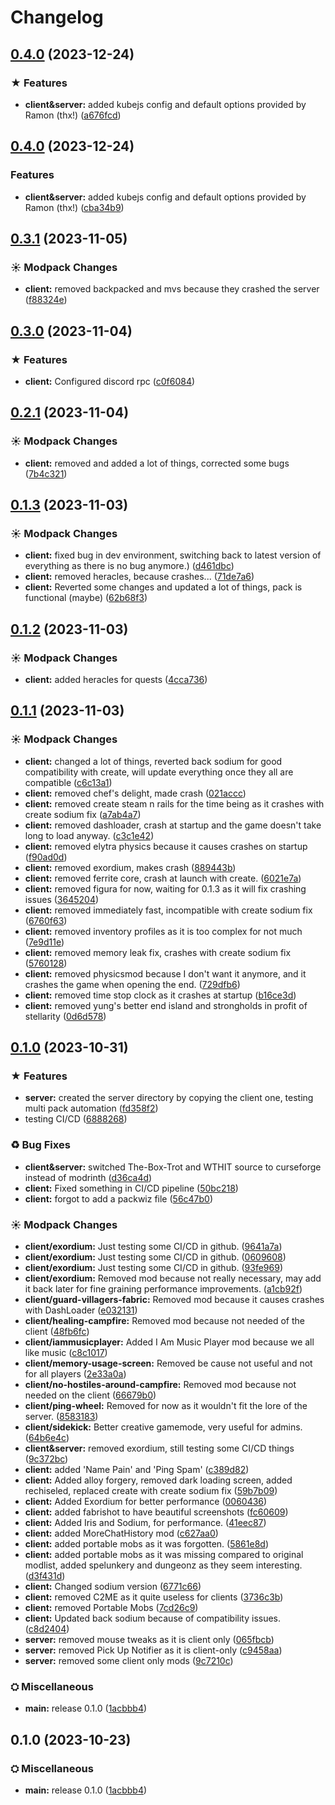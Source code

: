 # Changelog


## [0.4.0](https://github.com/Conquerix/The-InBetween/compare/v0.3.2...v0.4.0) (2023-12-24)


### ★ Features

* **client&server:** added kubejs config and default options provided by Ramon (thx\!) ([a676fcd](https://github.com/Conquerix/The-InBetween/commit/a676fcda6bc5667b4fd272e23a8cd662f3598ae1))

## [0.4.0](https://github.com/Conquerix/The-InBetween/compare/v0.3.1...v0.4.0) (2023-12-24)


### Features

* **client&server:** added kubejs config and default options provided by Ramon (thx\!) ([cba34b9](https://github.com/Conquerix/The-InBetween/commit/cba34b9044e8e7ebe71a9c8f86498873654b5365))

## [0.3.1](https://github.com/Conquerix/The-InBetween/compare/v0.3.0...v0.3.1) (2023-11-05)


### ☀ Modpack Changes

* **client:** removed backpacked and mvs because they crashed the server ([f88324e](https://github.com/Conquerix/The-InBetween/commit/f88324e25e0251d899e14a1c2bceaadf0bd4e66a))

## [0.3.0](https://github.com/Conquerix/The-InBetween/compare/v0.2.1...v0.3.0) (2023-11-04)


### ★ Features

* **client:** Configured discord rpc ([c0f6084](https://github.com/Conquerix/The-InBetween/commit/c0f6084875bcbc165bff27d753df53828286bc50))

## [0.2.1](https://github.com/Conquerix/The-InBetween/compare/v0.2.0...v0.2.1) (2023-11-04)


### ☀ Modpack Changes

* **client:** removed and added a lot of things, corrected some bugs ([7b4c321](https://github.com/Conquerix/The-InBetween/commit/7b4c3215791de465d440a8b6fa62a9cc0f4d50b3))

## [0.1.3](https://github.com/Conquerix/The-InBetween/compare/v0.1.2...v0.1.3) (2023-11-03)


### ☀ Modpack Changes

* **client:** fixed bug in dev environment, switching back to latest version of everything as there is no bug anymore.) ([d461dbc](https://github.com/Conquerix/The-InBetween/commit/d461dbcd3240059babb75dd652dba60f94850792))
* **client:** removed heracles, because crashes... ([71de7a6](https://github.com/Conquerix/The-InBetween/commit/71de7a62c704ae17b2ef43032409b416c240838d))
* **client:** Reverted some changes and updated a lot of things, pack is functional (maybe) ([62b68f3](https://github.com/Conquerix/The-InBetween/commit/62b68f3bed1ac37bdbe2ad43907992190b6c1af2))

## [0.1.2](https://github.com/Conquerix/The-InBetween/compare/v0.1.1...v0.1.2) (2023-11-03)


### ☀ Modpack Changes

* **client:** added heracles for quests ([4cca736](https://github.com/Conquerix/The-InBetween/commit/4cca7364ae6ec3e6e57a3df6e28215ecee13b389))

## [0.1.1](https://github.com/Conquerix/The-InBetween/compare/v0.1.0...v0.1.1) (2023-11-03)


### ☀ Modpack Changes

* **client:** changed a lot of things, reverted back sodium for good compatibility with create, will update everything once they all are compatible ([c6c13a1](https://github.com/Conquerix/The-InBetween/commit/c6c13a1b4f35e296560bcfcdf7ef817216f04e1e))
* **client:** removed chef's delight, made crash ([021accc](https://github.com/Conquerix/The-InBetween/commit/021accc1b55c7f7153cdf8b19afa8c412875ab5c))
* **client:** removed create steam n rails for the time being as it crashes with create sodium fix ([a7ab4a7](https://github.com/Conquerix/The-InBetween/commit/a7ab4a7777c479f7b4536000ee305a6c8b897697))
* **client:** removed dashloader, crash at startup and the game doesn't take long to load anyway. ([c3c1e42](https://github.com/Conquerix/The-InBetween/commit/c3c1e422807fc081061a0fdd73ff2f8e8ab71827))
* **client:** removed elytra physics because it causes crashes on startup ([f90ad0d](https://github.com/Conquerix/The-InBetween/commit/f90ad0d33e542097c3b9c80eadddc09e7cb1f984))
* **client:** removed exordium, makes crash ([889443b](https://github.com/Conquerix/The-InBetween/commit/889443b8b66101f32246d2e2e56e3a50036a9336))
* **client:** removed ferrite core, crash at launch with create. ([6021e7a](https://github.com/Conquerix/The-InBetween/commit/6021e7ac0b2895ee15f6b5b3f741edd3d1663213))
* **client:** removed figura for now, waiting for 0.1.3 as it will fix crashing issues ([3645204](https://github.com/Conquerix/The-InBetween/commit/3645204c2eb3801c46be8ad9ef66608dd1cd9049))
* **client:** removed immediately fast, incompatible with create sodium fix ([6760f63](https://github.com/Conquerix/The-InBetween/commit/6760f63fe27672f487aac21df9102309e3d710c1))
* **client:** removed inventory profiles as it is too complex for not much ([7e9d11e](https://github.com/Conquerix/The-InBetween/commit/7e9d11ee54570c1a66602fe7832d7b95826dc073))
* **client:** removed memory leak fix, crashes with create sodium fix ([5760128](https://github.com/Conquerix/The-InBetween/commit/57601283ccab649acc8125318dd36142c59cad78))
* **client:** removed physicsmod because I don't want it anymore, and it crashes the game when opening the end. ([729dfb6](https://github.com/Conquerix/The-InBetween/commit/729dfb65fd1e55e426bf0884c76933fcabfbd5c6))
* **client:** removed time stop clock as it crashes at startup ([b16ce3d](https://github.com/Conquerix/The-InBetween/commit/b16ce3dd9c49c68ea15003347e76b45f4b070053))
* **client:** removed yung's better end island and strongholds in profit of stellarity ([0d6d578](https://github.com/Conquerix/The-InBetween/commit/0d6d578fad0d281cc209b9f079ca18679dd003fb))

## [0.1.0](https://github.com/Conquerix/The-InBetween/compare/v0.1.4...v0.1.0) (2023-10-31)


### ★ Features

* **server:** created the server directory by copying the client one, testing multi pack automation ([fd358f2](https://github.com/Conquerix/The-InBetween/commit/fd358f232f57692e72755b998f07d0a0d7885553))
* testing CI/CD ([6888268](https://github.com/Conquerix/The-InBetween/commit/68882689660c809e396c7cfe318ba96d0dc15487))


### ♻ Bug Fixes

* **client&server:** switched The-Box-Trot and WTHIT source to curseforge instead of modrinth ([d36ca4d](https://github.com/Conquerix/The-InBetween/commit/d36ca4dfbfde7d161a49717e6ebdcfbcd44e5628))
* **client:** Fixed something in CI/CD pipeline ([50bc218](https://github.com/Conquerix/The-InBetween/commit/50bc21824d677fe12b6d8f8f7842616e95628831))
* **client:** forgot to add a packwiz file ([56c47b0](https://github.com/Conquerix/The-InBetween/commit/56c47b015bed38db5410eef47a5141db0cbf56fa))


### ☀ Modpack Changes

* **client/exordium:** Just testing some CI/CD in github. ([9641a7a](https://github.com/Conquerix/The-InBetween/commit/9641a7ac466d745dd433e62c80926d9b5b0d3bdb))
* **client/exordium:** Just testing some CI/CD in github. ([0609608](https://github.com/Conquerix/The-InBetween/commit/0609608453187a9e8d9c3a839916749bd9f115ac))
* **client/exordium:** Just testing some CI/CD in github. ([93fe969](https://github.com/Conquerix/The-InBetween/commit/93fe969b98384efadab2643765f5e1b10447afd2))
* **client/exordium:** Removed mod because not really necessary, may add it back later for fine graining performance improvements. ([a1cb92f](https://github.com/Conquerix/The-InBetween/commit/a1cb92f614f94fe4db99289cd06629e578b64fcc))
* **client/guard-villagers-fabric:** Removed mod because it causes crashes with DashLoader ([e032131](https://github.com/Conquerix/The-InBetween/commit/e032131d26d769d2d47d8875f99b76ac6626628e))
* **client/healing-campfire:** Removed mod because not needed of the client ([48fb6fc](https://github.com/Conquerix/The-InBetween/commit/48fb6fc1f66ad9f0c9055d6fe0f2923a33fdac57))
* **client/iammusicplayer:** Added I Am Music Player mod because we all like music ([c8c1017](https://github.com/Conquerix/The-InBetween/commit/c8c1017e4a8db7457c8f5d1a13f7f0c6bea23ef2))
* **client/memory-usage-screen:** Removed be cause not useful and not for all players ([2e33a0a](https://github.com/Conquerix/The-InBetween/commit/2e33a0a8e4afe52ee130296f500fbaf5440f3cce))
* **client/no-hostiles-around-campfire:** Removed mod because not needed on the client ([66679b0](https://github.com/Conquerix/The-InBetween/commit/66679b08ad85442573657850608c4cb9300c4c2a))
* **client/ping-wheel:** Removed for now as it wouldn't fit the lore of the server. ([8583183](https://github.com/Conquerix/The-InBetween/commit/858318300a1971366cdfcb38f7a21e91833e889a))
* **client/sidekick:** Better creative gamemode, very useful for admins. ([64b6e4c](https://github.com/Conquerix/The-InBetween/commit/64b6e4c76ad79d1ded4e75fa72faedb229fdaaeb))
* **client&server:** removed exordium, still testing some CI/CD things ([9c372bc](https://github.com/Conquerix/The-InBetween/commit/9c372bc7b839e85c7efd1801162f48b3f7cc5ff3))
* **client:** added 'Name Pain' and 'Ping Spam' ([c389d82](https://github.com/Conquerix/The-InBetween/commit/c389d82a3352b4ecc714b1d96de1634fd5893e35))
* **client:** Added alloy forgery, removed dark loading screen, added rechiseled, replaced create with create sodium fix ([59b7b09](https://github.com/Conquerix/The-InBetween/commit/59b7b0927d1c3daaf48b3ea3449f045f1d0317ea))
* **client:** Added Exordium for better performance ([0060436](https://github.com/Conquerix/The-InBetween/commit/0060436c1f8fd6a958232b9974489a79c4f2a902))
* **client:** added fabrishot to have beautiful screenshots ([fc60609](https://github.com/Conquerix/The-InBetween/commit/fc6060944507ae81b2979805ebbcc945e7fb569d))
* **client:** Added Iris and Sodium, for performance. ([41eec87](https://github.com/Conquerix/The-InBetween/commit/41eec8712e931d90aaa30d7fc2b2a690a16b3fa8))
* **client:** added MoreChatHistory mod ([c627aa0](https://github.com/Conquerix/The-InBetween/commit/c627aa0cfb5cc811448c5e0ef1f8fec99f54ec88))
* **client:** added portable mobs as it was forgotten. ([5861e8d](https://github.com/Conquerix/The-InBetween/commit/5861e8d41d9eb3e43568d10622ee28b3b57c0646))
* **client:** added portable mobs as it was missing compared to original modlist, added spelunkery and dungeonz as they seem interesting. ([d3f431d](https://github.com/Conquerix/The-InBetween/commit/d3f431d878c4fa3b0fa8b8219032121f773579d0))
* **client:** Changed sodium version ([6771c66](https://github.com/Conquerix/The-InBetween/commit/6771c66db16e4e79ce58a5bab73bf53dbe1ba65f))
* **client:** removed C2ME as it quite useless for clients ([3736c3b](https://github.com/Conquerix/The-InBetween/commit/3736c3bcc2a77589275842a5b07dd00bd8b68176))
* **client:** removed Portable Mobs ([7cd26c9](https://github.com/Conquerix/The-InBetween/commit/7cd26c9847f9e7b6c1f2d3d686bc2354ad3158df))
* **client:** Updated back sodium because of compatibility issues. ([c8d2404](https://github.com/Conquerix/The-InBetween/commit/c8d2404b27e9b13b2efa4254d09944f4df15ac59))
* **server:** removed mouse tweaks as it is client only ([065fbcb](https://github.com/Conquerix/The-InBetween/commit/065fbcbafa66ee71b5de6ee9cea33be4101c0958))
* **server:** removed Pick Up Notifier as it is client-only ([c9458aa](https://github.com/Conquerix/The-InBetween/commit/c9458aa8dc7f925c87078a6bfbbe4834bfd4bf6d))
* **server:** removed some client only mods ([9c7210c](https://github.com/Conquerix/The-InBetween/commit/9c7210cdf2561c05f7fbe01e04685d06dd3877f4))


### ⛭ Miscellaneous

* **main:** release 0.1.0 ([1acbbb4](https://github.com/Conquerix/The-InBetween/commit/1acbbb43db5f46c6a51e66d1d21b21583d3136dd))

## 0.1.0 (2023-10-23)


### ⛭ Miscellaneous

* **main:** release 0.1.0 ([1acbbb4](https://github.com/Conquerix/The-InBetween/commit/1acbbb43db5f46c6a51e66d1d21b21583d3136dd))
